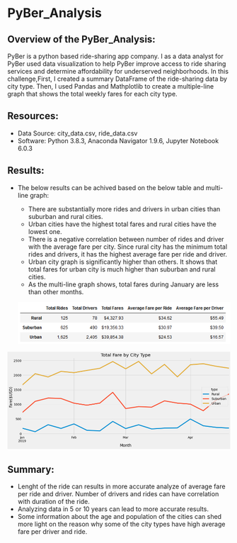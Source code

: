 # PyBer_Analysis

## Overview of the PyBer_Analysis:

 PyBer is a python based ride-sharing app company. I as a data analyst for PyBer used data visualization to help PyBer improve access to ride sharing services and determine        affordability for underserved neighborhoods. 
In this challenge,First, I created a summary DataFrame of the ride-sharing data by city type. Then, I used Pandas and Mathplotlib to create a multiple-line graph that shows the total weekly fares for each city type.

## Resources:

  - Data Source: city_data.csv, ride_data.csv
  - Software: Python 3.8.3, Anaconda Navigator 1.9.6, Jupyter Notebook 6.0.3

## Results:

 - The below results can be achived based on the below table and multi-line graph: 
 
    - There are substantially more rides and drivers in urban cities than suburban and rural cities.
    - Urban cities have the highest total fares and rural cities have the lowest one.
    - There is a negative correlation between number of rides and driver with the average fare per city. Since rural city has the minimum total rides and drivers, it has the highest average fare per ride and driver.
    - Urban city graph is significantly higher than others. It shows that total fares for urban city is much higher than suburban and rural cities.
    - As the multi-line graph shows, total fares during January are less than other months.
    
    ![](https://github.com/Nazanin-hub/PyBer_Analysis/blob/main/pyber_summary_df.png)

![](https://github.com/Nazanin-hub/PyBer_Analysis/blob/main/Total%20_Fare%20_by%20_City%20_Type.png)

## Summary:
 
   - Lenght of the ride can results in more accurate analyze of average fare per ride and driver. Number of drivers and rides can have correlation with duration of the ride. 
   - Analyzing data in 5 or 10 years can lead to more accurate results.
   - Some information about the age and population of the cities can shed more light on the reason why some of the city types have high average fare per driver and ride.
